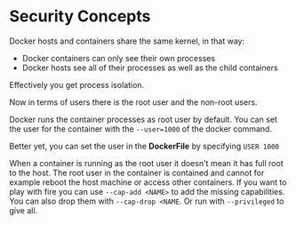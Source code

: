 # Security Concepts

Docker hosts and containers share the same kernel, in that way:

- Docker containers can only see their own processes
- Docker hosts see all of their processes as well as the child containers

Effectively you get process isolation.

Now in terms of users there is the root user and the non-root users.

Docker runs the container processes as root user by default.
You can set the user for the container with the `--user=1000` of the docker command.

Better yet, you can set the user in the **DockerFile** by specifying `USER 1000`

When a container is running as the root user it doesn't mean it has full root to the host.
The root user in the container is contained and cannot for example reboot the host machine or access other containers.
If you want to play with fire you can use `--cap-add <NAME>` to add the missing capabilities.
You can also drop them with `--cap-drop <NAME`.  Or run with `--privileged` to give all.
